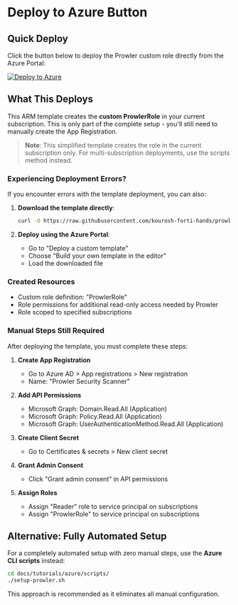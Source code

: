 # Deploy to Azure Button

## Quick Deploy

Click the button below to deploy the Prowler custom role directly from the Azure Portal:

[![Deploy to Azure](https://aka.ms/deploytoazurebutton)](https://portal.azure.com/#create/Microsoft.Template/uri/https%3A%2F%2Fraw.githubusercontent.com%2Fkourosh-forti-hands%2Fprowler%2Fmaster%2Fdocs%2Ftutorials%2Fazure%2Farm%2FsimplifiedTemplate.json)

## What This Deploys

This ARM template creates the **custom ProwlerRole** in your current subscription. This is only part of the complete setup - you'll still need to manually create the App Registration.

> **Note**: This simplified template creates the role in the current subscription only. For multi-subscription deployments, use the scripts method instead.

### Experiencing Deployment Errors?

If you encounter errors with the template deployment, you can also:

1. **Download the template directly**:
   ```bash
   curl -O https://raw.githubusercontent.com/kourosh-forti-hands/prowler/master/docs/tutorials/azure/arm/simplifiedTemplate.json
   ```

2. **Deploy using the Azure Portal**: 
   - Go to "Deploy a custom template"
   - Choose "Build your own template in the editor"
   - Load the downloaded file

### Created Resources

- Custom role definition: "ProwlerRole"
- Role permissions for additional read-only access needed by Prowler
- Role scoped to specified subscriptions

### Manual Steps Still Required

After deploying the template, you must complete these steps:

1. **Create App Registration**
   - Go to Azure AD > App registrations > New registration
   - Name: "Prowler Security Scanner"

2. **Add API Permissions**
   - Microsoft Graph: Domain.Read.All (Application)
   - Microsoft Graph: Policy.Read.All (Application)  
   - Microsoft Graph: UserAuthenticationMethod.Read.All (Application)

3. **Create Client Secret**
   - Go to Certificates & secrets > New client secret

4. **Grant Admin Consent**
   - Click "Grant admin consent" in API permissions

5. **Assign Roles**
   - Assign "Reader" role to service principal on subscriptions
   - Assign "ProwlerRole" to service principal on subscriptions

## Alternative: Fully Automated Setup

For a completely automated setup with zero manual steps, use the **Azure CLI scripts** instead:

```bash
cd docs/tutorials/azure/scripts/
./setup-prowler.sh
```

This approach is recommended as it eliminates all manual configuration.